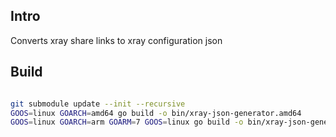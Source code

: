 ## Intro

Converts xray share links to xray configuration json

## Build

```bash

git submodule update --init --recursive
GOOS=linux GOARCH=amd64 go build -o bin/xray-json-generator.amd64
GOOS=linux GOARCH=arm GOARM=7 GOOS=linux go build -o bin/xray-json-generator.arm7

```
